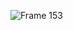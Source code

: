 ![Frame 153](https://user-images.githubusercontent.com/109000119/190901934-08648192-5800-4e27-a10d-6ce55e68f7da.png)

